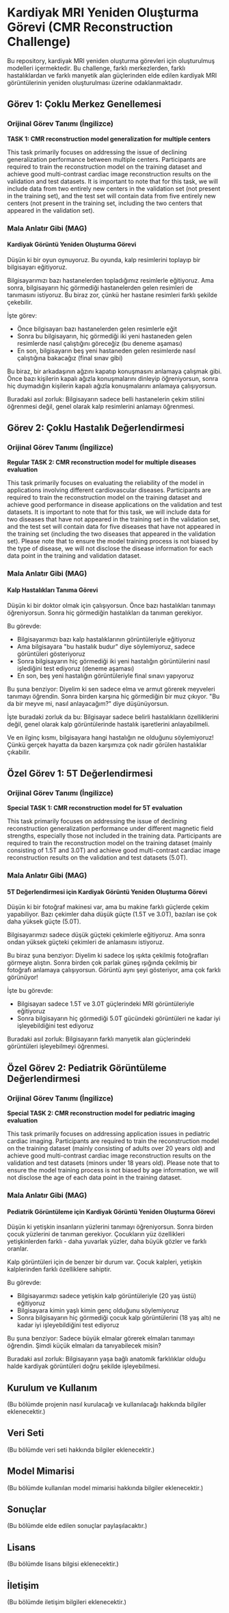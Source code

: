 # Kardiyak MRI Yeniden Oluşturma Görevi (CMR Reconstruction Challenge)

Bu repository, kardiyak MRI yeniden oluşturma görevleri için oluşturulmuş modelleri içermektedir. Bu challenge, farklı merkezlerden, farklı hastalıklardan ve farklı manyetik alan güçlerinden elde edilen kardiyak MRI görüntülerinin yeniden oluşturulması üzerine odaklanmaktadır.

## Görev 1: Çoklu Merkez Genellemesi

### Orijinal Görev Tanımı (İngilizce)

**TASK 1: CMR reconstruction model generalization for multiple centers**

This task primarily focuses on addressing the issue of declining generalization performance between multiple centers. Participants are required to train the reconstruction model on the training dataset and achieve good multi-contrast cardiac image reconstruction results on the validation and test datasets. It is important to note that for this task, we will include data from two entirely new centers in the validation set (not present in the training set), and the test set will contain data from five entirely new centers (not present in the training set, including the two centers that appeared in the validation set).

### Mala Anlatır Gibi (MAG)

#### Kardiyak Görüntü Yeniden Oluşturma Görevi

Düşün ki bir oyun oynuyoruz. Bu oyunda, kalp resimlerini toplayıp bir bilgisayarı eğitiyoruz. 

Bilgisayarımızı bazı hastanelerden topladığımız resimlerle eğitiyoruz. Ama sonra, bilgisayarın hiç görmediği hastanelerden gelen resimleri de tanımasını istiyoruz. Bu biraz zor, çünkü her hastane resimleri farklı şekilde çekebilir.

İşte görev:
- Önce bilgisayarı bazı hastanelerden gelen resimlerle eğit
- Sonra bu bilgisayarın, hiç görmediği iki yeni hastaneden gelen resimlerde nasıl çalıştığını göreceğiz (bu deneme aşaması)
- En son, bilgisayarın beş yeni hastaneden gelen resimlerde nasıl çalıştığına bakacağız (final sınav gibi)

Bu biraz, bir arkadaşının ağzını kapatıp konuşmasını anlamaya çalışmak gibi. Önce bazı kişilerin kapalı ağızla konuşmalarını dinleyip öğreniyorsun, sonra hiç duymadığın kişilerin kapalı ağızla konuşmalarını anlamaya çalışıyorsun.

Buradaki asıl zorluk: Bilgisayarın sadece belli hastanelerin çekim stilini öğrenmesi değil, genel olarak kalp resimlerini anlamayı öğrenmesi.

## Görev 2: Çoklu Hastalık Değerlendirmesi

### Orijinal Görev Tanımı (İngilizce)

**Regular TASK 2: CMR reconstruction model for multiple diseases evaluation**

This task primarily focuses on evaluating the reliability of the model in applications involving different cardiovascular diseases. Participants are required to train the reconstruction model on the training dataset and achieve good performance in disease applications on the validation and test datasets. It is important to note that for this task, we will include data for two diseases that have not appeared in the training set in the validation set, and the test set will contain data for five diseases that have not appeared in the training set (including the two diseases that appeared in the validation set). Please note that to ensure the model training process is not biased by the type of disease, we will not disclose the disease information for each data point in the training and validation dataset.

### Mala Anlatır Gibi (MAG)

#### Kalp Hastalıkları Tanıma Görevi

Düşün ki bir doktor olmak için çalışıyorsun. Önce bazı hastalıkları tanımayı öğreniyorsun. Sonra hiç görmediğin hastalıkları da tanıman gerekiyor.

Bu görevde:
- Bilgisayarımızı bazı kalp hastalıklarının görüntüleriyle eğitiyoruz
- Ama bilgisayara "bu hastalık budur" diye söylemiyoruz, sadece görüntüleri gösteriyoruz
- Sonra bilgisayarın hiç görmediği iki yeni hastalığın görüntülerini nasıl işlediğini test ediyoruz (deneme aşaması)
- En son, beş yeni hastalığın görüntüleriyle final sınavı yapıyoruz

Bu şuna benziyor: Diyelim ki sen sadece elma ve armut görerek meyveleri tanımayı öğrendin. Sonra birden karşına hiç görmediğin bir muz çıkıyor. "Bu da bir meyve mi, nasıl anlayacağım?" diye düşünüyorsun.

İşte buradaki zorluk da bu: Bilgisayar sadece belirli hastalıkların özelliklerini değil, genel olarak kalp görüntülerinde hastalık işaretlerini anlayabilmeli.

Ve en ilginç kısmı, bilgisayara hangi hastalığın ne olduğunu söylemiyoruz! Çünkü gerçek hayatta da bazen karşımıza çok nadir görülen hastalıklar çıkabilir.

## Özel Görev 1: 5T Değerlendirmesi

### Orijinal Görev Tanımı (İngilizce)

**Special TASK 1: CMR reconstruction model for 5T evaluation**

This task primarily focuses on addressing the issue of declining reconstruction generalization performance under different magnetic field strengths, especially those not included in the training data. Participants are required to train the reconstruction model on the training dataset (mainly consisting of 1.5T and 3.0T) and achieve good multi-contrast cardiac image reconstruction results on the validation and test datasets (5.0T).

### Mala Anlatır Gibi (MAG)

#### 5T Değerlendirmesi için Kardiyak Görüntü Yeniden Oluşturma Görevi

Düşün ki bir fotoğraf makinesi var, ama bu makine farklı güçlerde çekim yapabiliyor. Bazı çekimler daha düşük güçte (1.5T ve 3.0T), bazıları ise çok daha yüksek güçte (5.0T).

Bilgisayarımızı sadece düşük güçteki çekimlerle eğitiyoruz. Ama sonra ondan yüksek güçteki çekimleri de anlamasını istiyoruz.

Bu biraz şuna benziyor: Diyelim ki sadece loş ışıkta çekilmiş fotoğrafları görmeye alıştın. Sonra birden çok parlak güneş ışığında çekilmiş bir fotoğrafı anlamaya çalışıyorsun. Görüntü aynı şeyi gösteriyor, ama çok farklı görünüyor!

İşte bu görevde:
- Bilgisayarı sadece 1.5T ve 3.0T güçlerindeki MRI görüntüleriyle eğitiyoruz
- Sonra bilgisayarın hiç görmediği 5.0T gücündeki görüntüleri ne kadar iyi işleyebildiğini test ediyoruz

Buradaki asıl zorluk: Bilgisayarın farklı manyetik alan güçlerindeki görüntüleri işleyebilmeyi öğrenmesi.

## Özel Görev 2: Pediatrik Görüntüleme Değerlendirmesi

### Orijinal Görev Tanımı (İngilizce)

**Special TASK 2: CMR reconstruction model for pediatric imaging evaluation**

This task primarily focuses on addressing application issues in pediatric cardiac imaging. Participants are required to train the reconstruction model on the training dataset (mainly consisting of adults over 20 years old) and achieve good multi-contrast cardiac image reconstruction results on the validation and test datasets (minors under 18 years old). Please note that to ensure the model training process is not biased by age information, we will not disclose the age of each data point in the training dataset.

### Mala Anlatır Gibi (MAG)

#### Pediatrik Görüntüleme için Kardiyak Görüntü Yeniden Oluşturma Görevi

Düşün ki yetişkin insanların yüzlerini tanımayı öğreniyorsun. Sonra birden çocuk yüzlerini de tanıman gerekiyor. Çocukların yüz özellikleri yetişkinlerden farklı - daha yuvarlak yüzler, daha büyük gözler ve farklı oranlar.

Kalp görüntüleri için de benzer bir durum var. Çocuk kalpleri, yetişkin kalplerinden farklı özelliklere sahiptir.

Bu görevde:
- Bilgisayarımızı sadece yetişkin kalp görüntüleriyle (20 yaş üstü) eğitiyoruz
- Bilgisayara kimin yaşlı kimin genç olduğunu söylemiyoruz
- Sonra bilgisayarın hiç görmediği çocuk kalp görüntülerini (18 yaş altı) ne kadar iyi işleyebildiğini test ediyoruz

Bu şuna benziyor: Sadece büyük elmalar görerek elmaları tanımayı öğrendin. Şimdi küçük elmaları da tanıyabilecek misin?

Buradaki asıl zorluk: Bilgisayarın yaşa bağlı anatomik farklılıklar olduğu halde kardiyak görüntüleri doğru şekilde işleyebilmesi.

## Kurulum ve Kullanım

(Bu bölümde projenin nasıl kurulacağı ve kullanılacağı hakkında bilgiler eklenecektir.)

## Veri Seti

(Bu bölümde veri seti hakkında bilgiler eklenecektir.)

## Model Mimarisi

(Bu bölümde kullanılan model mimarisi hakkında bilgiler eklenecektir.)

## Sonuçlar

(Bu bölümde elde edilen sonuçlar paylaşılacaktır.)

## Lisans

(Bu bölümde lisans bilgisi eklenecektir.)

## İletişim

(Bu bölümde iletişim bilgileri eklenecektir.)
